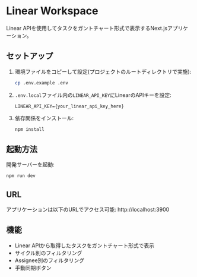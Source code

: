 # Linear Workspace

Linear APIを使用してタスクをガントチャート形式で表示するNext.jsアプリケーション。

## セットアップ

1. 環境ファイルをコピーして設定(プロジェクトのルートディレクトリで実施):
   ```bash
   cp .env.example .env
   ```

3. `.env.local`ファイル内の`LINEAR_API_KEY`にLinearのAPIキーを設定:
   ```
   LINEAR_API_KEY={your_linear_api_key_here}
   ```

4. 依存関係をインストール:
   ```bash
   npm install
   ```

## 起動方法

開発サーバーを起動:
```bash
npm run dev
```

## URL

アプリケーションは以下のURLでアクセス可能:
http://localhost:3900

## 機能

- Linear APIから取得したタスクをガントチャート形式で表示
- サイクル別のフィルタリング
- Assignee別のフィルタリング
- 手動同期ボタン
